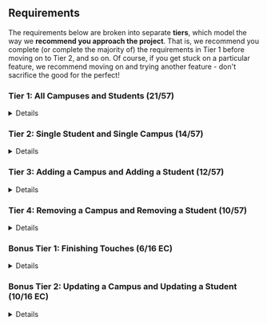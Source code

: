 ## Requirements

The requirements below are broken into separate **tiers**, which model the way we **recommend you approach the project**. That is, we recommend you complete (or complete the majority of) the requirements in Tier 1 before moving on to Tier 2, and so on. Of course, if you get stuck on a particular feature, we recommend moving on and trying another feature - don't sacrifice the good for the perfect!

### Tier 1: All Campuses and Students (21/57)

<details>

#### Backend

- [check] Write a `campuses` model with the following information:
  - [check] name - not empty or null 
  - [check] imageUrl - with a default value
  - [check] address - not empty or null
  - [check] description - extremely large text
- [check] Write a `students` model with the following information:
  - [check] firstName - not empty or null
  - [check] lastName - not empty or null
  - [check] email - not empty or null; must be a valid email
  - [check] imageUrl - with a default value
  - [check] gpa - decimal between 0.0 and 4.0
- [check] Students may be associated with at most one campus. Likewise, campuses may be associated with many students 

- [check] Write a route to serve up all students
- [check] Write a route to serve up all campuses

#### Frontend
- [check] Write a campuses sub-reducer to manage campuses in your Redux store
- [check] Write a students sub-reducer to manage students in your Redux store 
- [check] Write a component to display a list of all campuses (just their names and images)
- [check] Write a component to display a list of all students (just their names)
- [check] Display the all-campuses component when the url matches `/campuses`
- [check] Display the all-students component when the url matches `/students`
- [check] Add a links to the navbar that can be used to navigate to the all-campuses view and the all-students view

Congrats! You have completed your first vertical slice! Make sure to `commit -m "Feature: Get All Campuses and Students"` before moving on (see `RUBRIC.md` - points are awarded/deducted for a proper git workflow)!

</details>

### Tier 2: Single Student and Single Campus (14/57)

<details>

#### Backend

- [check] Write a route to serve up a single campus (based on its id), _including that campuses' students_
- [check] Write a route to serve up a single student (based on their id), _including that student's campus_

#### Frontend
- [check] Write a component to display a single campus with the following information:
  - [check] The campus's name, image, address and description
  - [check] A list of the names of all students in that campus (or a helpful message if it doesn't have any students)
- [check] Display the appropriate campus's info when the url matches `/campuses/:campusId`
- [check] Clicking on a campus from the all-campuses view should navigate to show that campus in the single-campus view

- [check] Write a component to display a single student with the following information:
  - [check] The student's full name, email, image, and gpa
  - [check] The name of their campus (or a helpful message if they don't have one)
- [check] Display the appropriate student when the url matches `/students/:studentId`
- [check] Clicking on a student from the all-students view should navigate to show that student in the single-student view

- [check] Clicking on the name of a student in the single-campus view should navigate to show that student in the single-student view
- [check] Clicking on the name of a campus in the single-student view should navigate to show that campus in the single-campus view

Congrats! You have completed your second vertical slice! Make sure to `commit -m "Feature: Get Single Campus and Student"` before moving on (see `RUBRIC.md` - points are awarded/deducted for a proper git workflow)!


</details>

### Tier 3: Adding a Campus and Adding a Student (12/57)

<details>

#### Backend

- [check] Write a route to add a new campus
- [check] Write a route to add a new student

#### Frontend

- [check] Write a component to display a form for adding a new campus that contains inputs for _at least_ the name and address.
- [check] Display this component EITHER as part of the all-campuses view, or as its own view
- [ ] Submitting the form with a valid name/address should:
  - [check] Make an AJAX request that causes the new campus to be persisted in the database
  - [check] Add the new campus to the list of campuses without needing to refresh the page

- [check] Write a component to display a form for adding a new student that contains inputs for _at least_ first name, last name and email
- [check] Display this component EITHER as part of the all-students view, or as its own view
- [check] Submitting the form with a valid first name/last name/email should:
  - [check] Make an AJAX request that causes the new student to be persisted in the database
  - [check] Add the new student to the list of students without needing to refresh the page

Congrats! You have completed your third vertical slice! Make sure to `commit -m "Feature: Add Campus and Student"` before moving on (see `RUBRIC.md` - points are awarded/deducted for a proper git workflow)!


</details>

### Tier 4: Removing a Campus and Removing a Student (10/57)

<details>

#### Backend

- [ ] Write a route to remove a campus (based on its id)
- [ ] Write a route to remove a student (based on their id)

#### Frontend

- [ ] In the all-campuses view, include an `X` button next to each campus
- [ ] Clicking the `X` button should:
  - [ ] Make an AJAX request that causes that campus to be removed from database
  - [ ] Remove the campus from the list of campuses without needing to refresh the page

- [ ] In the all-students view, include an `X` button next to each student
- [ ] Clicking the `X` button should:
  - [ ] Make an AJAX request that causes that student to be removed from database
  - [ ] Remove the student from the list of students without needing to refresh the page

Congrats! You have completed your fourth vertical slice! Make sure to `commit -m "Feature: Remove Campus and Student"` before moving on (see `RUBRIC.md` - points are awarded/deducted for a proper git workflow)!


</details>

### Bonus Tier 1: Finishing Touches (6/16 EC)

<details>

- [ ] If a user attempts to add a new student or campus without a required field, a helpful message should be displayed
- [ ] If a user attempts to access a page that doesn't exist (ex. `/cafeteria`), a helpful "not found" message should be displayed
- [ ] If a user attempts to view a student/campus that doesn't exist, a helpful message should be displayed
- [ ] Whenever a component needs to wait for data to load from the server, a "loading" message should be displayed until the data is available
- [ ] Has a working `seed` file, that seeds the db with complete student and campus instances.
- [ ] Overall, the app is spectacularly styled and visually stunning

</details>

### Bonus Tier 2: Updating a Campus and Updating a Student (10/16 EC)

<details>

#### Backend

- [ ] Write a route to update an existing campus
- [ ] Write a route to update an existing student

#### Frontend

- [ ] Write a component to display a form updating _at least_ a campus's name and address
- [ ] Display this component as part of the single-campus view
- Submitting the form with a valid name/address should:
  - [ ] Make an AJAX request that causes that campus to be updated in the database
  - [ ] Update the campus in the current view without needing to refresh the page

- [ ] Write a component to display a form updating _at least_ a student's first and last names, and email
- [ ] Display this component as part of the single-student view
- Submitting the form with a valid name/address should:
  - [ ] Make an AJAX request that causes that student to be updated in the database
  - [ ] Update the student in the current view without needing to refresh the page

</details>
